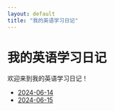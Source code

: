 ```yaml
---
layout: default
title: "我的英语学习日记"
---
```


# 我的英语学习日记

欢迎来到我的英语学习日记！

- [2024-06-14](audio/2025-06-16-sentence1.mp3)
- [2024-06-15](audio/2025-06-16-sentence2.mp3)

